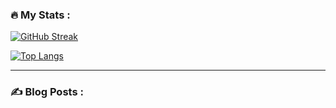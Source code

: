 

### :fire: My Stats :
[![GitHub Streak](http://github-readme-streak-stats.herokuapp.com?user=developer-sahadat&theme=dark&background=000000)](https://git.io/streak-stats)

[![Top Langs](https://github-readme-stats.vercel.app/api/top-langs/?username=developer-sahadat&layout=compact&theme=vision-friendly-dark)](https://github.com/anuraghazra/github-readme-stats)

---

### :writing_hand: Blog Posts :
